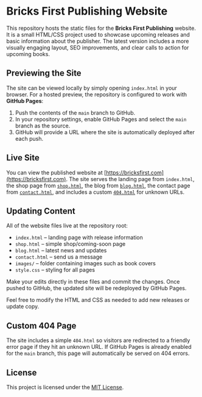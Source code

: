 # Bricks First Publishing Website

This repository hosts the static files for the **Bricks First Publishing** website.
It is a small HTML/CSS project used to showcase upcoming releases and basic information
about the publisher. The latest version includes a more visually engaging layout,
SEO improvements, and clear calls to action for upcoming books.

## Previewing the Site

The site can be viewed locally by simply opening `index.html` in your browser.
For a hosted preview, the repository is configured to work with **GitHub Pages**:

1. Push the contents of the `main` branch to GitHub.
2. In your repository settings, enable GitHub Pages and select the `main` branch as
   the source.
3. GitHub will provide a URL where the site is automatically deployed after each push.

## Live Site

You can view the published website at [https://bricksfirst.com](https://bricksfirst.com). The site serves the landing page from `index.html`, the shop page from [`shop.html`](https://bricksfirst.com/shop.html), the blog from [`blog.html`](https://bricksfirst.com/blog.html), the contact page from [`contact.html`](https://bricksfirst.com/contact.html), and includes a custom [`404.html`](https://bricksfirst.com/404.html) for unknown URLs.

## Updating Content

All of the website files live at the repository root:

- `index.html` – landing page with release information
- `shop.html` – simple shop/coming-soon page
- `blog.html` – latest news and updates
- `contact.html` – send us a message
- `images/` – folder containing images such as book covers
- `style.css` – styling for all pages

Make your edits directly in these files and commit the changes. Once pushed to
GitHub, the updated site will be redeployed by GitHub Pages.

Feel free to modify the HTML and CSS as needed to add new releases or update
copy.

## Custom 404 Page

The site includes a simple `404.html` so visitors are redirected to a friendly error page if they hit an unknown URL. If GitHub Pages is already enabled for the `main` branch, this page will automatically be served on 404 errors.


## License

This project is licensed under the [MIT License](LICENSE).
